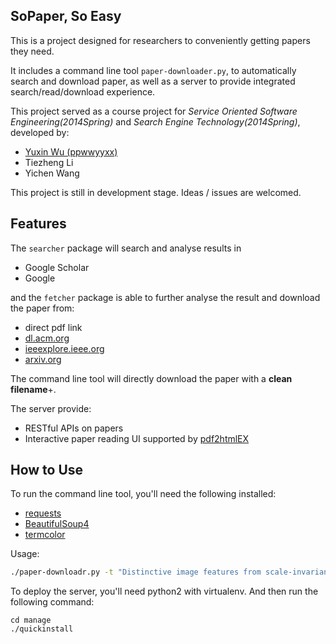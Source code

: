 ## SoPaper, So Easy
This is a project designed for researchers to conveniently getting papers they need.

It includes a command line tool ``paper-downloader.py``, to automatically search and download paper,
as well as a server to provide integrated search/read/download experience.

This project served as a course project for *Service Oriented Software Engineering(2014Spring)*
and *Search Engine Technology(2014Spring)*, developed by:
* [Yuxin Wu (ppwwyyxx)](mailto:ppwwyyxxc@gmail.com)
* Tiezheng Li
* Yichen Wang

This project is still in development stage. Ideas / issues are welcomed.

## Features
The ``searcher`` package will search and analyse results in
* Google Scholar
* Google

and the ``fetcher`` package is able to further analyse the result and download the paper from:
* direct pdf link
* [dl.acm.org](http://dl.acm.org/)
* [ieeexplore.ieee.org](http://ieeexplore.ieee.org)
* [arxiv.org](http://arxiv.org)

The command line tool will directly download the paper with a __clean filename__+.

The server provide:
* RESTful APIs on papers
* Interactive paper reading UI supported by [pdf2htmlEX](https://github.com/coolwanglu/pdf2htmlEX)

## How to Use
To run the command line tool, you'll need the following installed:
* [requests](http://docs.python-requests.org/en/latest/)
* [BeautifulSoup4](http://www.crummy.com/software/BeautifulSoup/bs4/doc/)
* [termcolor](https://pypi.python.org/pypi/termcolor)

Usage:
```bash
./paper-downloadr.py -t "Distinctive image features from scale-invariant keypoints" -d /tmp
```

To deploy the server, you'll need python2 with virtualenv. And then run the following command:

	cd manage
	./quickinstall

